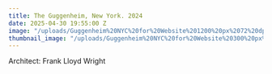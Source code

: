 ```yaml
---
title: The Guggenheim, New York. 2024
date: 2025-04-30 19:55:00 Z
image: "/uploads/Guggenheim%20NYC%20for%20Website%201200%20px%2072%20dpi.jpg"
thumbnail_image: "/uploads/Guggenheim%20NYC%20for%20Website%20300%20px%2072%20dpi.jpg"
---
```


Architect: Frank Lloyd Wright